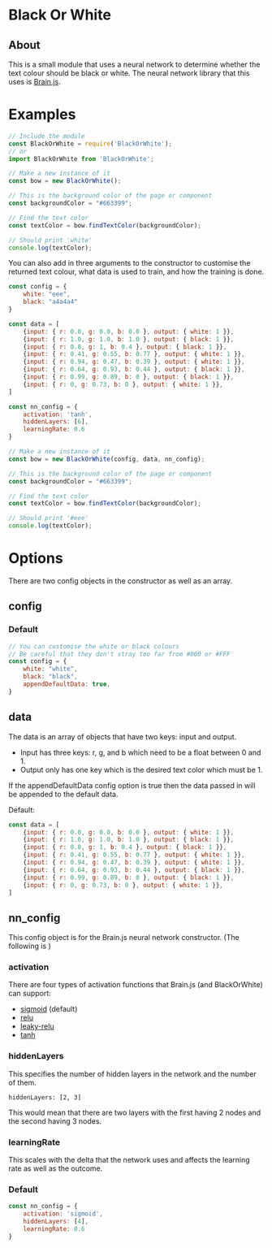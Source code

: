 # Black Or White

## About

This is a small module that uses a neural network to determine whether the text colour should be black or white. The neural network library that this uses is [Brain.js](https://github.com/BrainJS/brain.js).

# Examples

```javascript
// Include the module
const BlackOrWhite = require('BlackOrWhite');
// or
import BlackOrWhite from 'BlackOrWhite';

// Make a new instance of it
const bow = new BlackOrWhite();

// This is the background color of the page or component
const backgroundColor = "#663399";

// Find the text color
const textColor = bow.findTextColor(backgroundColor);

// Should print 'white'
console.log(textColor);
```

You can also add in three arguments to the constructor to customise the returned text colour, what data is used to train, and how the training is done.

```javascript
const config = {
    white: "eee",
    black: "a4a4a4"
}

const data = [
    {input: { r: 0.0, g: 0.0, b: 0.0 }, output: { white: 1 }},
    {input: { r: 1.0, g: 1.0, b: 1.0 }, output: { black: 1 }},
    {input: { r: 0.8, g: 1, b: 0.4 }, output: { black: 1 }},
    {input: { r: 0.41, g: 0.55, b: 0.77 }, output: { white: 1 }},
    {input: { r: 0.94, g: 0.47, b: 0.39 }, output: { white: 1 }},
    {input: { r: 0.64, g: 0.93, b: 0.44 }, output: { black: 1 }},
    {input: { r: 0.99, g: 0.89, b: 0 }, output: { black: 1 }},
    {input: { r: 0, g: 0.73, b: 0 }, output: { white: 1 }},
]

const nn_config = {
    activation: 'tanh', 
    hiddenLayers: [6],
    learningRate: 0.6 
}

// Make a new instance of it
const bow = new BlackOrWhite(config, data, nn_config);

// This is the background color of the page or component
const backgroundColor = "#663399";

// Find the text color
const textColor = bow.findTextColor(backgroundColor);

// Should print '#eee'
console.log(textColor);
```

# Options

There are two config objects in the constructor as well as an array. 

## config



### Default
```javascript
// You can customise the white or black colours
// Be careful that they don't stray too far from #000 or #FFF
const config = {    
    white: "white",
    black: "black",
    appendDefaultData: true,
}
```

## data

The data is an array of objects that have two keys: input and output. 
- Input has three keys: r, g, and b which need to be a float between 0 and 1. 
- Output only has one key which is the desired text color which must be 1.
  
If the appendDefaultData config option is true then the data passed in will be appended to the default data.

Default:
```javascript
const data = [
    {input: { r: 0.0, g: 0.0, b: 0.0 }, output: { white: 1 }},
    {input: { r: 1.0, g: 1.0, b: 1.0 }, output: { black: 1 }},
    {input: { r: 0.8, g: 1, b: 0.4 }, output: { black: 1 }},
    {input: { r: 0.41, g: 0.55, b: 0.77 }, output: { white: 1 }},
    {input: { r: 0.94, g: 0.47, b: 0.39 }, output: { white: 1 }},
    {input: { r: 0.64, g: 0.93, b: 0.44 }, output: { black: 1 }},
    {input: { r: 0.99, g: 0.89, b: 0 }, output: { black: 1 }},
    {input: { r: 0, g: 0.73, b: 0 }, output: { white: 1 }},
]
```

## nn_config

This config object is for the Brain.js neural network constructor. (The following is )

### activation
There are four types of activation functions that Brain.js (and BlackOrWhite) can support:

- [sigmoid](https://www.wikiwand.com/en/Sigmoid_function) (default)
- [relu](https://www.wikiwand.com/en/Rectifier_(neural_networks))
- [leaky-relu](https://www.wikiwand.com/en/Rectifier_(neural_networks))
- [tanh](https://theclevermachine.wordpress.com/tag/tanh-function/)

### hiddenLayers
This specifies the number of hidden layers in the network and the number of them.
```
hiddenLayers: [2, 3]
```
This would mean that there are two layers with the first having 2 nodes and the second having 3 nodes.

### learningRate
This scales with the delta that the network uses and affects the learning rate as well as the outcome.

### Default
```javascript
const nn_config = {
    activation: 'sigmoid', 
    hiddenLayers: [4],
    learningRate: 0.6 
}
```


